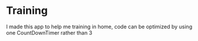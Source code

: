 # Training
I made this app to help me training in home, code can be optimized by using one CountDownTimer rather than 3
